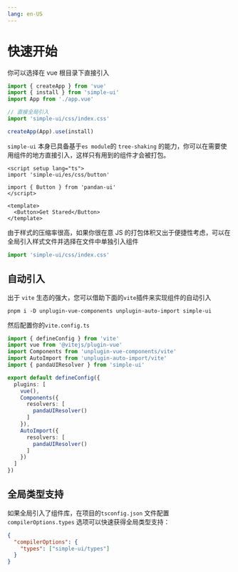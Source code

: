 ```yaml
---
lang: en-US
---
```


# 快速开始

你可以选择在 vue 根目录下直接引入

```ts
import { createApp } from 'vue'
import { install } from 'simple-ui'
import App from './app.vue'

// 直接全局引入
import 'simple-ui/css/index.css'

createApp(App).use(install)
```

`simple-ui` 本身已具备基于`es module`的 `tree-shaking` 的能力，你可以在需要使用组件的地方直接引入，这样只有用到的组件才会被打包。

```vue
<script setup lang="ts">
import 'simple-ui/es/css/button'

import { Button } from 'pandan-ui'
</script>

<template>
  <Button>Get Stared</Button>
</template>
```

由于样式的压缩率很高，如果你很在意 JS 的打包体积又出于便捷性考虑，可以在全局引入样式文件并选择在文件中单独引入组件

```ts
import 'simple-ui/css/index.css'
```

## 自动引入

出于 `vite` 生态的强大，您可以借助下面的`vite`插件来实现组件的自动引入

```shell
pnpm i -D unplugin-vue-components unplugin-auto-import simple-ui

```

然后配置你的`vite.config.ts`

```ts
import { defineConfig } from 'vite'
import vue from '@vitejs/plugin-vue'
import Components from 'unplugin-vue-components/vite'
import AutoImport from 'unplugin-auto-import/vite'
import { pandaUIResolver } from 'simple-ui'

export default defineConfig({
  plugins: [
    vue(),
    Components({
      resolvers: [
        pandaUIResolver()
      ]
    }),
    AutoImport({
      resolvers: [
        pandaUIResolver()
      ]
    })
  ]
})
```

## 全局类型支持

如果全局引入了组件库，在项目的`tsconfig.json` 文件配置 `compilerOptions.types` 选项可以快速获得全局类型支持：

```json
{
  "compilerOptions": {
    "types": ["simple-ui/types"]
  }
}
```
